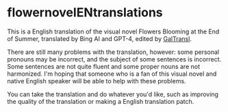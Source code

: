 # flowernovelENtranslations

This is a English translation of the visual novel Flowers Blooming at the End of Summer, translated by Bing AI and GPT-4, edited by [GalTransl](https://github.com/XD2333/GalTransl/).

There are still many problems with the translation, however: some personal pronouns may be incorrect, and the subject of some sentences is incorrect. Some sentences are not quite fluent and some proper nouns are not harmonized. I'm hoping that someone who is a fan of this visual novel and native English speaker will be able to help with these problems.

You can take the translation and do whatever you'd like, such as improving the quality of the translation or making a English translation patch.
